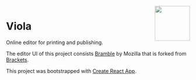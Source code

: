<img align="right" src="https://raw.githubusercontent.com/pentapod/viola/master/assets/viola_logo.svg?sanitize=true" height="96">

# Viola

Online editor for printing and publishing.

The editor UI of this project consists [Bramble](https://github.com/mozilla/brackets) by Mozilla that is forked from [Brackets](http://brackets.io/).

This project was bootstrapped with [Create React App](https://github.com/facebookincubator/create-react-app).
